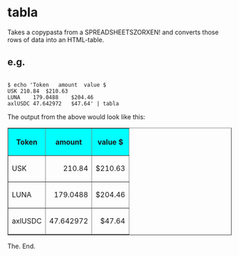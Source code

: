 # tabla

Takes a copypasta from a SPREADSHEETSZORXEN! and converts those rows of data
into an HTML-table.

## e.g.

<code>
$ echo 'Token	amount	value $
USK	210.84	$210.63
LUNA	179.0488	$204.46
axlUSDC	47.642972	$47.64' | tabla
</code>

The output from the above would look like this:

<table border="1" width="75%" align="center"><tr bgcolor="cyan"><th><p>Token</p></th>
<th><p>amount</p></th>
<th><p>value $</p></th></tr>
<tr ><td align="left"><p>USK</p></td>
<td align="right"><p>210.84</p></td>
<td align="right"><p>$210.63</p></td></tr>
<tr ><td align="left"><p>LUNA</p></td>
<td align="right"><p>179.0488</p></td>
<td align="right"><p>$204.46</p></td></tr>
<tr ><td align="left"><p>axlUSDC</p></td>
<td align="right"><p>47.642972</p></td>
<td align="right"><p>$47.64</p></td></tr></table>

The. End.
